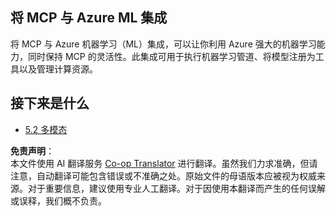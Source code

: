 <!--
CO_OP_TRANSLATOR_METADATA:
{
  "original_hash": "33daea2e41ef7635cf13c41d6a3ea773",
  "translation_date": "2025-07-14T00:03:53+00:00",
  "source_file": "05-AdvancedTopics/mcp-integration/README.md",
  "language_code": "zh"
}
-->
## 将 MCP 与 Azure ML 集成

将 MCP 与 Azure 机器学习（ML）集成，可以让你利用 Azure 强大的机器学习能力，同时保持 MCP 的灵活性。此集成可用于执行机器学习管道、将模型注册为工具以及管理计算资源。

## 接下来是什么

- [5.2 多模态](../mcp-multi-modality/README.md)

**免责声明**：  
本文件使用 AI 翻译服务 [Co-op Translator](https://github.com/Azure/co-op-translator) 进行翻译。虽然我们力求准确，但请注意，自动翻译可能包含错误或不准确之处。原始文件的母语版本应被视为权威来源。对于重要信息，建议使用专业人工翻译。对于因使用本翻译而产生的任何误解或误释，我们概不负责。